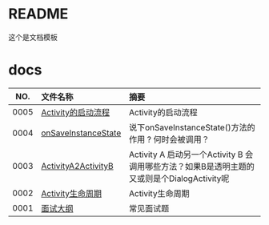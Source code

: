 # README

这个是文档模板

# docs

NO.  |文件名称|摘要
:---:|:--|:--
0005 | [Activity的启动流程](docs/0005_Activity的启动流程.md) | Activity的启动流程
0004 | [onSaveInstanceState](docs/0004_onSaveInstanceState.md) | 说下onSaveInstanceState()方法的作用 ? 何时会被调用？
0003 | [ActivityA2ActivityB](docs/0003_ActivityA2ActivityB.md) | Activity A 启动另一个Activity B 会调用哪些方法？如果B是透明主题的又或则是个DialogActivity呢
0002 | [Activity生命周期](docs/0002_Activity生命周期.md) | Activity生命周期
0001 | [面试大纲](docs/0001_面试大纲.md) | 常见面试题
